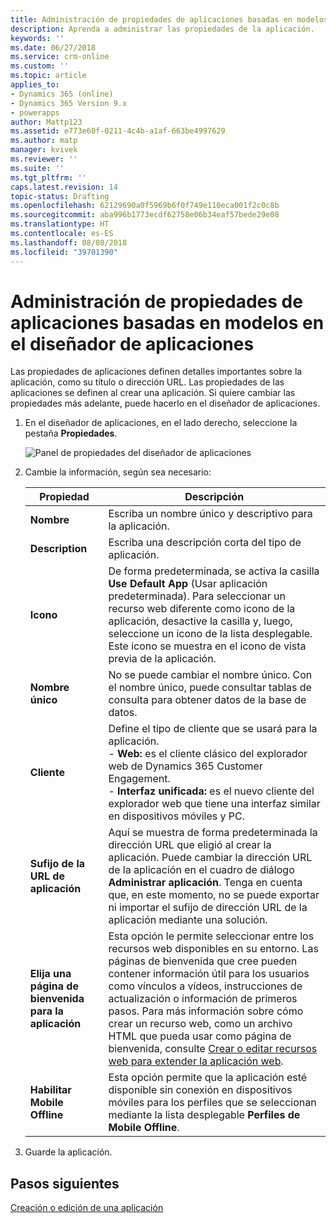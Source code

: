 ```yaml
---
title: Administración de propiedades de aplicaciones basadas en modelos en el diseñador de aplicaciones de PowerApps | MicrosoftDocs
description: Aprenda a administrar las propiedades de la aplicación.
keywords: ''
ms.date: 06/27/2018
ms.service: crm-online
ms.custom: ''
ms.topic: article
applies_to:
- Dynamics 365 (online)
- Dynamics 365 Version 9.x
- powerapps
author: Mattp123
ms.assetid: e773e60f-0211-4c4b-a1af-663be4997629
ms.author: matp
manager: kvivek
ms.reviewer: ''
ms.suite: ''
ms.tgt_pltfrm: ''
caps.latest.revision: 14
topic-status: Drafting
ms.openlocfilehash: 62129690a0f5969b6f0f749e110eca001f2c0c8b
ms.sourcegitcommit: aba996b1773ecdf62758e06b34eaf57bede29e08
ms.translationtype: HT
ms.contentlocale: es-ES
ms.lasthandoff: 08/08/2018
ms.locfileid: "39701390"
---
```

# <a name="manage-model-driven-app-properties-in-the-app-designer"></a>Administración de propiedades de aplicaciones basadas en modelos en el diseñador de aplicaciones

Las propiedades de aplicaciones definen detalles importantes sobre la aplicación, como su título o dirección URL. Las propiedades de las aplicaciones se definen al crear una aplicación. Si quiere cambiar las propiedades más adelante, puede hacerlo en el diseñador de aplicaciones.  
  
1.  En el diseñador de aplicaciones, en el lado derecho, seleccione la pestaña **Propiedades**.  
  
    ![Panel de propiedades del diseñador de aplicaciones](media/app-designer-properties-tab.png "App designer Properties pane")  
  
2.  Cambie la información, según sea necesario:  

    |Propiedad|Descripción|  
    |--------------|-----------------|
    |**Nombre**|Escriba un nombre único y descriptivo para la aplicación.|  
    |**Description**|Escriba una descripción corta del tipo de aplicación.|  
    |**Icono**|De forma predeterminada, se activa la casilla **Use Default App** (Usar aplicación predeterminada). Para seleccionar un recurso web diferente como icono de la aplicación, desactive la casilla y, luego, seleccione un icono de la lista desplegable. Este icono se muestra en el icono de vista previa de la aplicación.|
    |**Nombre único**| No se puede cambiar el nombre único. Con el nombre único, puede consultar tablas de consulta para obtener datos de la base de datos.| 
    |**Cliente**|Define el tipo de cliente que se usará para la aplicación.<br/>-  **Web:** es el cliente clásico del explorador web de Dynamics 365 Customer Engagement.<br/>-  **Interfaz unificada:** es el nuevo cliente del explorador web que tiene una interfaz similar en dispositivos móviles y PC.|
    |**Sufijo de la URL de aplicación**| Aquí se muestra de forma predeterminada la dirección URL que eligió al crear la aplicación. Puede cambiar la dirección URL de la aplicación en el cuadro de diálogo **Administrar aplicación**. Tenga en cuenta que, en este momento, no se puede exportar ni importar el sufijo de dirección URL de la aplicación mediante una solución.|
    |**Elija una página de bienvenida para la aplicación**|Esta opción le permite seleccionar entre los recursos web disponibles en su entorno. Las páginas de bienvenida que cree pueden contener información útil para los usuarios como vínculos a vídeos, instrucciones de actualización o información de primeros pasos. Para más información sobre cómo crear un recurso web, como un archivo HTML que pueda usar como página de bienvenida, consulte [Crear o editar recursos web para extender la aplicación web](create-edit-web-resources.md).|
    |**Habilitar Mobile Offline**|Esta opción permite que la aplicación esté disponible sin conexión en dispositivos móviles para los perfiles que se seleccionan mediante la lista desplegable **Perfiles de Mobile Offline**.|
  
3.  Guarde la aplicación.  
  
## <a name="next-steps"></a>Pasos siguientes  
 [Creación o edición de una aplicación](create-edit-app.md)

